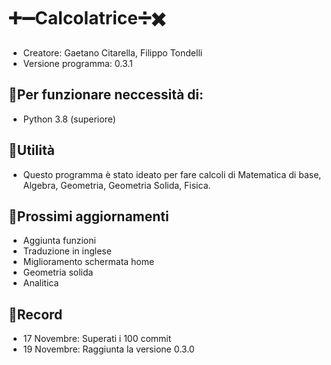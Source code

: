 # ➕➖Calcolatrice➗✖️
- Creatore: Gaetano Citarella, Filippo Tondelli
- Versione programma: 0.3.1
## 📍Per funzionare neccessità di:
- Python 3.8 (superiore)
## 📍Utilità
- Questo programma è stato ideato per fare calcoli di Matematica di base, Algebra, Geometria, Geometria Solida, Fisica.
## 📍Prossimi aggiornamenti
- Aggiunta funzioni
- Traduzione in inglese
- Miglioramento schermata home
- Geometria solida
- Analitica
## 📍Record
- 17 Novembre: Superati i 100 commit
- 19 Novembre: Raggiunta la versione 0.3.0
